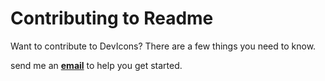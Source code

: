 # Contributing to Readme

Want to contribute to DevIcons? There are a few things you need to know.  

send me an  **[email](Felipe.simoesdarocha@gmail.com)** to help you get started.
